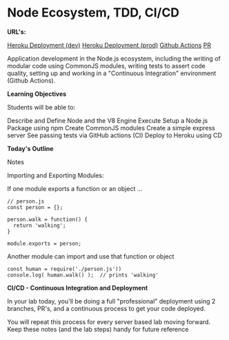# **Node Ecosystem, TDD, CI/CD**

**URL's:**

[Heroku Deployment (dev)](https://jessi-server-deploy-dev.herokuapp.com/) 
[Heroku Deployment (prod)](https://jessi-server-deploy-prod.herokuapp.com/)
[Github Actions](https://github.com/JessiVelazquez/server-deployment-practice/actions)
[PR](https://github.com/JessiVelazquez/server-deployment-practice/pull/2)


Application development in the Node.js ecosystem, including the writing of modular code using CommonJS modules, writing tests to assert code quality, setting up and working in a "Continuous Integration" environment (Github Actions).

**Learning Objectives**

Students will be able to:

Describe and Define
Node and the V8 Engine
Execute
Setup a Node.js Package using npm
Create CommonJS modules
Create a simple express server
See passing tests via GitHub actions (CI)
Deploy to Heroku using CD

**Today's Outline**

Notes

Importing and Exporting Modules:

If one module exports a function or an object ...

```
// person.js
const person = {};

person.walk = function() {
  return 'walking';
}

module.exports = person;
```


Another module can import and use that function or object

```
const human = require('./person.js'))
console.log( human.walk() );  // prints 'walking'
```

**CI/CD - Continuous Integration and Deployment**

In your lab today, you'll be doing a full "professional" deployment using 2 branches, PR's, and a continuous process to get your code deployed.

You will repeat this process for every server based lab moving forward. Keep these notes (and the lab steps) handy for future reference